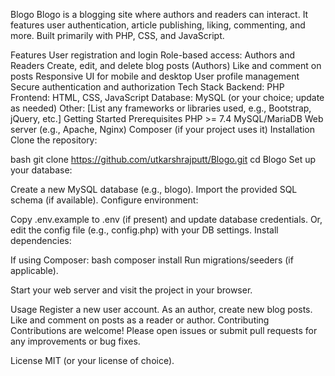 Blogo
Blogo is a blogging site where authors and readers can interact. It features user authentication, article publishing, liking, commenting, and more. Built primarily with PHP, CSS, and JavaScript.

Features
User registration and login
Role-based access: Authors and Readers
Create, edit, and delete blog posts (Authors)
Like and comment on posts
Responsive UI for mobile and desktop
User profile management
Secure authentication and authorization
Tech Stack
Backend: PHP
Frontend: HTML, CSS, JavaScript
Database: MySQL (or your choice; update as needed)
Other: [List any frameworks or libraries used, e.g., Bootstrap, jQuery, etc.]
Getting Started
Prerequisites
PHP >= 7.4
MySQL/MariaDB
Web server (e.g., Apache, Nginx)
Composer (if your project uses it)
Installation
Clone the repository:

bash
git clone https://github.com/utkarshrajputt/Blogo.git
cd Blogo
Set up your database:

Create a new MySQL database (e.g., blogo).
Import the provided SQL schema (if available).
Configure environment:

Copy .env.example to .env (if present) and update database credentials.
Or, edit the config file (e.g., config.php) with your DB settings.
Install dependencies:

If using Composer:
bash
composer install
Run migrations/seeders (if applicable).

Start your web server and visit the project in your browser.

Usage
Register a new user account.
As an author, create new blog posts.
Like and comment on posts as a reader or author.
Contributing
Contributions are welcome! Please open issues or submit pull requests for any improvements or bug fixes.

License
MIT (or your license of choice).
